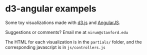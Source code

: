 # d3-angular exampels

Some toy visualizations made with [d3.js](http://www.d3js.org/) and [AngularJS](http://www.angularjs.org/).

Suggestions or comments? Email me at `nirum@stanford.edu`

The HTML for each visualization is in the `partials/` folder, and the corresponding javascript is in `js/controllers.js`
